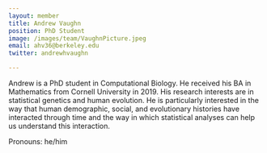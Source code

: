 ```yaml
---
layout: member
title: Andrew Vaughn
position: PhD Student
image: /images/team/VaughnPicture.jpeg
email: ahv36@berkeley.edu
twitter: andrewhvaughn

---
```



Andrew is a PhD student in Computational Biology. He received his BA in Mathematics from Cornell University in 2019. His research interests are in statistical genetics and human evolution. He is particularly interested in the way that human demographic, social, and evolutionary histories have interacted through time and the way in which statistical analyses can help us understand this interaction.

Pronouns: he/him